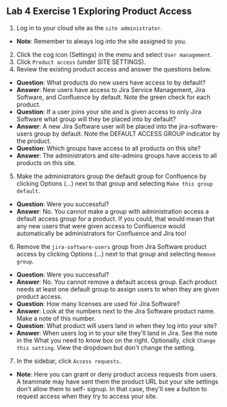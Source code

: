 ## Lab 4 Exercise 1 Exploring Product Access
1. Log in to your cloud site as the `site administrator`.
* **Note**: Remember to always log into the site assigned to you.
2. Click the cog icon (Settings) in the menu and select `User management`. 
3. Click `Product access` (under SITE SETTINGS).
4. Review the existing product access and answer the questions below.
* **Question**: What products do new users have access to by default?
* **Answer**: New users have access to Jira Service Management, Jira Software, and
Confluence by default. Note the green check for each product.
* **Question**: If a user joins your site and is given access to only Jira Software what
group will they be placed into by default?
* **Answer**: A new Jira Software user will be placed into the jira-software-users group
by default. Note the DEFAULT ACCESS GROUP indicator by the product.
* **Question**: Which groups have access to all products on this site?
* **Answer**: The administrators and site-admins groups have access to all products on
this site.
5. Make the administrators group the default group for Confluence by clicking Options (...) next to that group and selecting `Make this group default`.
* **Question**: Were you successful?
* **Answer**: No. You cannot make a group with administration access a default access
group for a product. If you could, that would mean that any new users that were given access to Confluence would automatically be administrators for Confluence and Jira too!
6. Remove the `jira-software-users` group from Jira Software product access by clicking Options (...) next to that group and selecting `Remove group`.
* **Question**: Were you successful?
* **Answer**: No. You cannot remove a default access group. Each product needs at least
one default group to assign users to when they are given product access.
* **Question**: How many licenses are used for Jira Software?
* **Answer**: Look at the numbers next to the Jira Software product name. Make a note
of this number.
* **Question**: What product will users land in when they log into your site?
* **Answer**: When users log in to your site they'll land in Jira. See the note in the What
you need to know box on the right. Optionally, click `Change this setting`. View the
dropdown but don't change the setting. 
7. In the sidebar, click `Access requests`.
* **Note**: Here you can grant or deny product access requests from users. A teammate may have sent them the product URL but your site settings don't allow them to self- signup. In that case, they'll see a button to request access when they try to access your site.